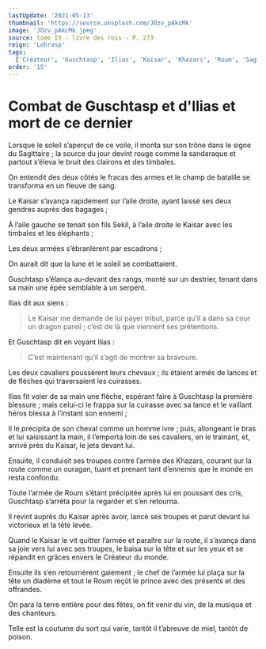 ```yaml
---
lastUpdate: '2021-05-13'
thumbnail: 'https://source.unsplash.com/JOzv_pAkcMk'
image: 'JOzv_pAkcMk.jpeg'
source: tome IV - livre des rois - P. 273
reign: 'Lohrasp'
tags:
  ['Créateur', 'Guschtasp', 'Ilias', 'Kaisar', 'Khazars', 'Roum', 'Sagittaire', 'Sekil', 'tribut']
order: '15'
---
```


# Combat de Guschtasp et d'Ilias et mort de ce dernier

Lorsque le soleil s’aperçut de ce voile, il monta sur son trône dans le signe du Sagittaire ; la source du jour devint rouge comme la sandaraque et partout s’éleva le bruit des clairons et des timbales.

On entendit des deux côtés le fracas des armes et le champ de bataille se transforma en un fleuve de sang.

Le Kaisar s’avança rapidement sur l’aile droite, ayant laissé ses deux gendres auprès des bagages ;

À l’aile gauche se tenait son fils Sekil, à l’aile droite le Kaisar avec les timbales et les éléphants ;

Les deux armées s’ébranlèrent par escadrons ;

On aurait dit que la lune et le soleil se combattaient.

Guschtasp s’élança au-devant des rangs, monté sur un destrier, tenant dans sa main une épée semblable à un serpent.

Ilias dit aux siens :

> Le Kaisar me demande de lui payer tribut, parce qu’il a dans sa cour un dragon pareil ; c’est de là que viennent ses prétentions.

Et Guschtasp dit en voyant Ilias :

> C’est maintenant qu’il s’agit de montrer sa bravoure.

Les deux cavaliers poussèrent leurs chevaux ; ils étaient armés de lances et de flèches qui traversaient les cuirasses.

Ilias fit voler de sa main une flèche, espérant faire à Guschtasp la première blessure ; mais celui-ci le frappa sur la cuirasse avec sa lance et le vaillant héros blessa à l’instant son ennemi ;

Il le précipita de son cheval comme un homme ivre ; puis, allongeant le bras et lui saisissant la main, il l’emporta loin de ses cavaliers, en le trainant, et, arrivé près du Kaisar, le jeta devant lui.

Ensuite, il conduisit ses troupes contre l’armée des Khazars, courant sur la route comme un ouragan, tuant et prenant tant d’ennemis que le monde en resta confondu.

Toute l’armée de Roum s’étant précipitée après lui en poussant des cris, Guschtasp s’arrêta pour la regarder et s’en retourna.

Il revint auprès du Kaisar après avoir, lancé ses troupes et parut devant lui victorieux et la tête levée.

Quand le Kaisar le vit quitter l’armée et paraître sur la route, il s’avança dans sa joie vers lui avec ses troupes, le baisa sur la tête et sur les yeux et se répandit en grâces envers le Créateur du monde.

Ensuite ils s’en retournèrent gaiement ; le chef de l’armée lui plaça sur la tête un diadème et tout le Roum reçût le prince avec des présents et des offrandes.

On para la terre entière pour des fêtes, on fit venir du vin, de la musique et des chanteurs.

Telle est la coutume du sort qui varie, tantôt il t’abreuve de miel, tantôt de poison.
